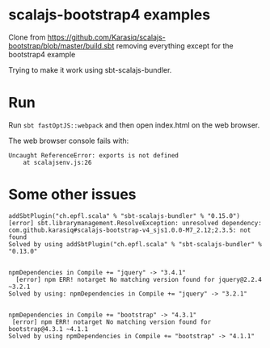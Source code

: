 # scalajs-bootstrap4 examples

Clone from https://github.com/Karasiq/scalajs-bootstrap/blob/master/build.sbt
removing everything except for the bootstrap4 example

Trying to make it work using sbt-scalajs-bundler.


# Run
Run `sbt fastOptJS::webpack` and then open index.html on the web browser.

The web browser console fails with:
```
Uncaught ReferenceError: exports is not defined
    at scalajsenv.js:26
```


# Some other issues
```
addSbtPlugin("ch.epfl.scala" % "sbt-scalajs-bundler" % "0.15.0")
[error] sbt.librarymanagement.ResolveException: unresolved dependency: com.github.karasiq#scalajs-bootstrap-v4_sjs1.0.0-M7_2.12;2.3.5: not found
Solved by using addSbtPlugin("ch.epfl.scala" % "sbt-scalajs-bundler" % "0.13.0"


npmDependencies in Compile += "jquery" -> "3.4.1"
  [error] npm ERR! notarget No matching version found for jquery@2.2.4 ~3.2.1
Solved by using: npmDependencies in Compile += "jquery" -> "3.2.1"


npmDependencies in Compile += "bootstrap" -> "4.3.1"
 [error] npm ERR! notarget No matching version found for bootstrap@4.3.1 ~4.1.1
Solved by using npmDependencies in Compile += "bootstrap" -> "4.1.1"
```
